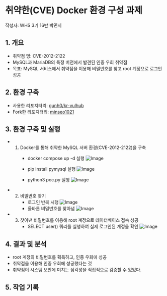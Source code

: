 # 취약한(CVE) Docker 환경 구성 과제
작성자: WHS 3기 16반 박민서

## 1. 개요
- 취약점 명: CVE-2012-2122
- MySQL과 MariaDB의 특정 버전에서 발견된 인증 우회 취약점
- 목표: MySQL 서비스에서 취약점을 이용해 비밀번호를 찾고 root 계정으로 로그인 성공

## 2. 환경 구축
- 사용한 리포지터리: [gunh0/kr-vulhub](https://github.com/gunh0/kr-vulhub)
- Fork한 리포지터리: [minseo1021](https://github.com/minseo1021/kr-vulhub.git)

## 3. 환경 구축 및 실행
- 1. Docker를 통해 취약한 MySQL 서버 환경(CVE-2012-2122)을 구축
     - docker compose up -d 실행
     ![Image](https://github.com/user-attachments/assets/cf953218-704c-40a3-9a40-07f5f1a29fb7)

     - pip install pymysql 실행
     ![Image](https://github.com/user-attachments/assets/47337c86-0594-41b5-b530-7ab1637729b3)

     - python3 poc.py 실행
     ![Image](https://github.com/user-attachments/assets/c424f465-6c53-4af3-a8c8-b4d1bf96e725)

- 2. 비밀번호 찾기
     - 로그인 반복 시행
     ![Image](https://github.com/user-attachments/assets/041932f0-1d96-4334-934e-207e0b26006e)
     - 올바른 비밀번호를 찾아냄
     ![Image](https://github.com/user-attachments/assets/a6f0a2f5-fdf5-427a-adb0-98a1d7921d96)

- 3. 찾아낸 비밀번호를 이용해 root 계정으로 데이터베이스 접속 성공
     - SELECT user() 쿼리를 실행하여 실제 로그인된 계정을 확인
     ![Image](https://github.com/user-attachments/assets/e6bad82f-58d7-4818-8f5d-d6ac437c5394)

## 4. 결과 및 분석
- root 계정의 비밀번호를 획득하고, 인증 우회에 성공
- 취약점을 이용해 인증 우회에 성공했다는 것
- 취약점이 시스템 보안에 미치는 심각성을 직접적으로 검증할 수 있었다.

## 5. 작업 기록
